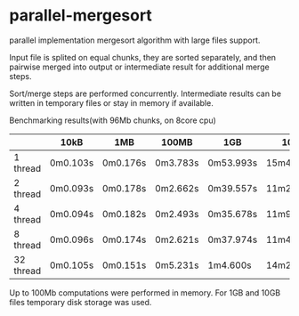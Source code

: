 # parallel-mergesort
parallel implementation mergesort algorithm with large files support.

Input file is splited on equal chunks, they are sorted separately, and then pairwise merged into output or intermediate result for additional merge steps.

Sort/merge steps are performed concurrently. Intermediate results can be written in temporary files or stay in memory if available.

Benchmarking results(with 96Mb chunks, on 8core cpu)

|               |     10kB      |      1MB      |     100MB     |      1GB      |      10GB     |
| ------------- | ------------- | ------------- | ------------- | ------------- | ------------- |
|   1 thread    |   0m0.103s    |   0m0.176s    |   0m3.783s    |   0m53.993s   |   15m47.377s  |
|   2 thread    |   0m0.093s    |   0m0.178s    |   0m2.662s    |   0m39.557s   |   11m25.370s  |
|   4 thread    |   0m0.094s    |   0m0.182s    |   0m2.493s    |   0m35.678s   |    11m9.066s  |
|   8 thread    |   0m0.096s    |   0m0.174s    |   0m2.621s    |   0m37.974s   |   11m43.442s  |
|  32 thread    |   0m0.105s    |   0m0.151s    |   0m5.231s    |    1m4.600s   |   14m20.195s  |

Up to 100Mb computations were performed in memory. For 1GB and 10GB files temporary disk storage was used. 


